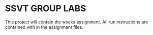 # SSVT GROUP LABS

This project will contain the weeks assignment. All run instructions are contained with in the assignment files.